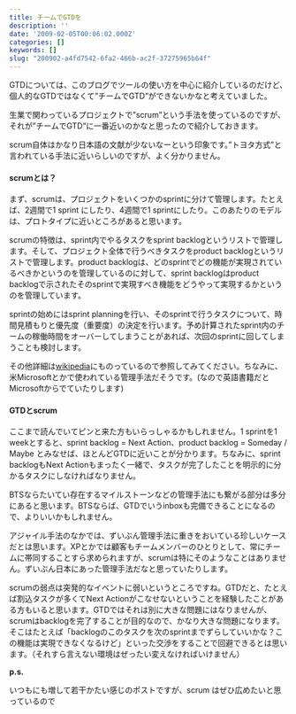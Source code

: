 ```yaml
---
title: チームでGTDを
description: ''
date: '2009-02-05T00:06:02.000Z'
categories: []
keywords: []
slug: "200902-a4fd7542-6fa2-466b-ac2f-37275965b64f"
---
```

GTDについては、このブログでツールの使い方を中心に紹介しているのだけど、個人的なGTDではなくて”チームでGTD”ができないかなと考えていました。

生業で関わっているプロジェクトで”scrum”という手法を使っているのですが、それが”チームでGTD”に一番近いのかなと思ったので紹介しておきます。

scrum自体はかなり日本語の文献が少ないなーという印象です。”トヨタ方式”と言われている手法に近いらしいのですが、よく分かりません。

#### **scrumとは？**

まず、scrumは、プロジェクトをいくつかのsprintに分けて管理します。たとえば、2週間で1 sprint にしたり、4週間で1 sprintにしたり。このあたりのモデルは、プロトタイプに近いところがあると思います。

scrumの特徴は、sprint内でやるタスクをsprint backlogというリストで管理します。そして、プロジェクト全体で行うべきタスクをproduct backlogというリストで管理します。product backlogは、どのsprintでどの機能が実現されているべきかというのを管理しているのに対して、sprint backlogはproduct backlogで示されたそのsprintで実現すべき機能をどうやって実現するかというのを管理しています。

sprintの始めにはsprint planningを行い、そのsprintで行うタスクについて、時間見積もりと優先度（重要度）の決定を行います。予め計算されたsprint内のチームの稼働時間をオーバーしてしまうことがあれば、次回のsprintに回してしまうことも検討します。

その他詳細は[wikipedia](http://ja.wikipedia.org/wiki/%E3%82%B9%E3%82%AF%E3%83%A9%E3%83%A0_%28%E3%82%BD%E3%83%95%E3%83%88%E3%82%A6%E3%82%A7%E3%82%A2%E9%96%8B%E7%99%BA%29)にものっているので参照してみてください。ちなみに、米Microsoftとかで使われている管理手法だそうです。(なので英語書籍だとMicrosoftからでていたりします)

#### **GTDとscrum**

ここまで読んでいてピンと来た方もいらっしゃるかもしれません。1 sprintを1 weekとすると、sprint backlog = Next Action、product backlog = Someday / Maybe とみなせば、ほとんどGTDに近いことが分かります。ちなみに、sprint backlogもNext Actionもまったく一緒で、タスクが完了したことを明示的に分かるタスクにしなければなりません。

BTSならたいてい存在するマイルストーンなどの管理手法にも繋がる部分は多分にあると思います。BTSならば、GTDでいうinboxも完備できることになるので、よりいいかもしれません。

アジャイル手法のなかでは、ずいぶん管理手法に重きをおいている珍しいケースだとは思います。XPとかでは顧客もチームメンバーのひとりとして、常にチームに帯同することすら求められますが、scrumは特にそのようなことはありません。ずいぶん日本にあった管理手法だなと思っていたりします。

scrumの弱点は突発的なイベントに弱いというところですね。GTDだと、たとえば割込タスクが多くてNext Actionがこなせないということを経験したことがある方もいると思います。GTDではそれは別に大きな問題にはなりませんが、scrumはbacklogを完了することが目的なので、かなり大きな問題になります。そこはたとえば「backlogのこのタスクを次のsprintまでずらしていいかな？この機能は実現できなくなるけど」といった交渉をすることで回避できるとは思います。（それすら言えない環境はぜったい変えなければいけません）

**p.s.**

いつもにも増して若干かたい感じのポストですが、scrum はぜひ広めたいと思っているので